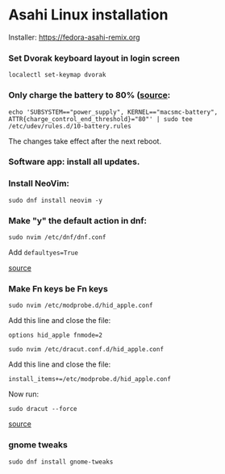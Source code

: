 # Asahi Linux installation

Installer: https://fedora-asahi-remix.org

### Set Dvorak keyboard layout in login screen

```
localectl set-keymap dvorak
```

### Only charge the battery to 80% ([source](https://social.treehouse.systems/@AsahiLinux/110560192550506827):

```
echo 'SUBSYSTEM=="power_supply", KERNEL=="macsmc-battery", ATTR{charge_control_end_threshold}="80"' | sudo tee /etc/udev/rules.d/10-battery.rules
```

The changes take effect after the next reboot.

### Software app: install all updates.

### Install NeoVim:

```
sudo dnf install neovim -y
```

### Make "y" the default action in dnf: 

```
sudo nvim /etc/dnf/dnf.conf
```

Add `defaultyes=True` 

[source](https://www.reddit.com/r/Fedora/comments/rpttto/make_y_the_default_action_in_dnf)

### Make Fn keys be Fn keys

```
sudo nvim /etc/modprobe.d/hid_apple.conf
```

Add this line and close the file:

```
options hid_apple fnmode=2
```

```
sudo nvim /etc/dracut.conf.d/hid_apple.conf
```

Add this line and close the file:

```
install_items+=/etc/modprobe.d/hid_apple.conf
```

Now run:

```
sudo dracut --force
```

[source](https://discussion.fedoraproject.org/t/customize-f-keys-to-work-without-having-to-press-fn-f-keys/87408)

### gnome tweaks

```
sudo dnf install gnome-tweaks
```
